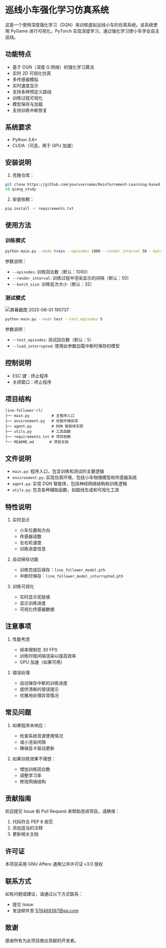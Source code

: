 # 巡线小车强化学习仿真系统

这是一个使用深度强化学习（DQN）来训练虚拟巡线小车的仿真系统。该系统使用 PyGame 进行可视化，PyTorch 实现深度学习，通过强化学习使小车学会自主巡线。

## 功能特点

- 基于 DQN（深度 Q 网络）的强化学习算法
- 实时 2D 可视化仿真
- 多传感器模拟
- 实时速度显示
- 支持多种预定义路线
- 训练过程可视化
- 模型保存与加载
- 支持训练中断恢复

## 系统要求

- Python 3.6+
- CUDA（可选，用于 GPU 加速）

## 安装说明

1. 克隆仓库：
```bash
git clone https://github.com/yourusername/Reinforcement-Learning-based-Line-following-Car-Simulation
cd qiang_study
```

2. 安装依赖：
```bash
pip install -r requirements.txt
```

## 使用方法

### 训练模式

```bash
python main.py --mode train --episodes 1000 --render_interval 50 --batch_size 32
```

参数说明：
- `--episodes`: 训练回合数（默认：1000）
- `--render_interval`: 训练过程中渲染显示的间隔（默认：50）
- `--batch_size`: 训练批次大小（默认：32）

### 测试模式
![屏幕截图 2025-06-01 190737](https://github.com/user-attachments/assets/a24343b6-67e2-4867-a0a6-12c413c4b46b)

```bash
python main.py --mode test --test_episodes 5
```

参数说明：
- `--test_episodes`: 测试回合数（默认：5）
- `--load_interrupted`: 使用此参数加载中断时保存的模型

## 控制说明

- ESC 键：终止程序
- 关闭窗口：终止程序

## 项目结构

```
line-follower-rl/
├── main.py          # 主程序入口
├── environment.py   # 仿真环境实现
├── agent.py         # DQN 智能体实现
├── utils.py         # 工具函数
├── requirements.txt # 项目依赖
└── README.md       # 项目文档
```

## 文件说明

- `main.py`: 程序入口，包含训练和测试的主要逻辑
- `environment.py`: 实现仿真环境，包括小车物理模型和传感器系统
- `agent.py`: 实现 DQN 智能体，包括神经网络结构和训练逻辑
- `utils.py`: 包含各种辅助函数，如路线生成和可视化工具

## 特性说明

1. 实时显示
   - 小车位置和方向
   - 传感器读数
   - 左右轮速度
   - 训练进度信息

2. 自动保存功能
   - 训练完成后保存：`line_follower_model.pth`
   - 中断时保存：`line_follower_model_interrupted.pth`

3. 训练可视化
   - 实时显示奖励值
   - 显示训练进度
   - 可视化传感器数据

## 注意事项

1. 性能考虑
   - 帧率限制在 30 FPS
   - 训练时按间隔渲染以提高效率
   - GPU 加速（如果可用）

2. 错误处理
   - 自动保存中断的训练进度
   - 提供清晰的错误提示
   - 优雅地处理异常情况

## 常见问题

1. 如果程序未响应：
   - 检查系统资源使用情况
   - 减小渲染间隔
   - 确保显卡驱动更新

2. 如果训练效果不理想：
   - 增加训练回合数
   - 调整学习率
   - 修改网络结构

## 贡献指南

欢迎提交 Issue 和 Pull Request 来帮助改进项目。请确保：
1. 代码符合 PEP 8 规范
2. 添加适当的注释
3. 更新相关文档

## 许可证

本项目采用 GNU Affero 通用公共许可证 v3.0 授权

## 联系方式

如有问题或建议，请通过以下方式联系：
- 提交 Issue
- 发送邮件至 576469387@qq.com

## 致谢

感谢所有为此项目做出贡献的开发者。
